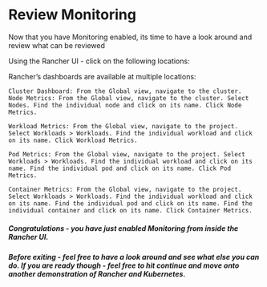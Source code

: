 # Review Monitoring

Now that you have Monitoring enabled, its time to have a look around and review what can be reviewed

Using the Rancher UI - click on the following locations:

Rancher’s dashboards are available at multiple locations:

```
Cluster Dashboard: From the Global view, navigate to the cluster.
Node Metrics: From the Global view, navigate to the cluster. Select Nodes. Find the individual node and click on its name. Click Node Metrics.

Workload Metrics: From the Global view, navigate to the project. Select Workloads > Workloads. Find the individual workload and click on its name. Click Workload Metrics.

Pod Metrics: From the Global view, navigate to the project. Select Workloads > Workloads. Find the individual workload and click on its name. Find the individual pod and click on its name. Click Pod Metrics.

Container Metrics: From the Global view, navigate to the project. Select Workloads > Workloads. Find the individual workload and click on its name. Find the individual pod and click on its name. Find the individual container and click on its name. Click Container Metrics.
```


##### _Congratulations - you have just enabled Monitoring from inside the Rancher UI._
##### _Before exiting - feel free to have a look around and see what else you can do.  If you are ready though - feel free to hit continue and move onto another demonstration of Rancher and Kubernetes._